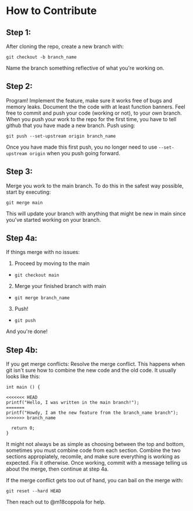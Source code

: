 # How to Contribute
## Step 1:
After cloning the repo, create a new branch with:
```
git checkout -b branch_name
```
Name the branch something reflective of what you're working on.

## Step 2:
Program! Implement the feature, make sure it works free of bugs and memory leaks. Document the the code with at least function banners.
Feel free to commit and push your code (working or not), to your own branch.
When you push your work to the repo for the first time, you have to tell github that you have made a new branch. Push using:
```
git push --set-upstream origin branch_name
```
Once you have made this first push, you no longer need to use `--set-upstream origin` when you push going forward.

## Step 3:
Merge you work to the main branch. To do this in the safest way possible, start by executing:
```
git merge main
```
This will update your branch with anything that might be new in main since you've started working on your branch.  

## Step 4a:
If things merge with no issues:
1. Proceed by moving to the main
  - `git checkout main`
2. Merge your finished branch with main
  - `git merge branch_name`
3. Push!
  - `git push`

And you're done!
  
## Step 4b:
If you get merge conflicts:
Resolve the merge conflict. This happens when git isn't sure how to combine the new code and the old code.
It usually looks like this:
```
int main () {

<<<<<<< HEAD
printf("Hello, I was written in the main branch!");
=======
printf("Howdy, I am the new feature from the branch_name branch");
>>>>>>> branch_name

  return 0;
}
```
It might not always be as simple as choosing between the top and bottom, sometimes you must combine code from each section.
Combine the two sections appropiately, recomile, and make sure everything is working as expected. Fix it otherwise.
Once working, commit with a message telling us about the merge, then continue at step 4a.

If the merge conflict gets too out of hand, you can bail on the merge with:
```
git reset --hard HEAD
```
Then reach out to @m18coppola for help.

